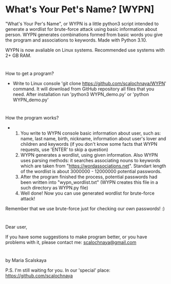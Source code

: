 # What's Your Pet's Name? [WYPN]

"What's Your Per's Name", or WYPN is a little python3 script intended to generate a wordlist for brute-force attack using basic
information about person. WYPN generates combinations formed from basic words you give the program 
and associations to keywords. Made with Python 3.10.

WYPN is now avaliable on Linux systems. Recommended use systems with 2+ GB RAM.
#

How to get a program?
 - Write to Linux console 'git clone https://github.com/scalochnaya/WYPN' command. It will 
   download from GitHub repository all files that you need. 
   After installation run 'python3 WYPN_demo.py' or 'python WYPN_demo.py' 
#

How the program works?
 - 1. You write to WYPN console basic information about user, such as: name, last name, birth, nickname, information about user's lover and children and keywords (if you don't know some facts that WYPN requests, use 'ENTER' to skip a question)
   2. WYPN generates a wordlist, using given information. Also WYPN uses parsing methods: it searches associating nouns to keywords which are taken from "https://wordassociations.net". Standart length of the wordlist is about 3000000 - 12000000 potential passwords.
   3. After the program finished the process, potential passwords had been written into "wypn_wordlist.txt" (WYPN creates this file in a such directory as WYPN.py file)
   4. Well done! Now you can use generated wordlist for brute-force attack!

Remember that we use brute-force just for checking our own passwords! :)
#

Dear user,

 If you have some suggestions to make program better, or you have problems with it, please contact me: scalochnaya@gmail.com
#

by Maria Scalskaya

P.S. I'm still waiting for you. In our 'special' place: https://github.com/scalochnaya
